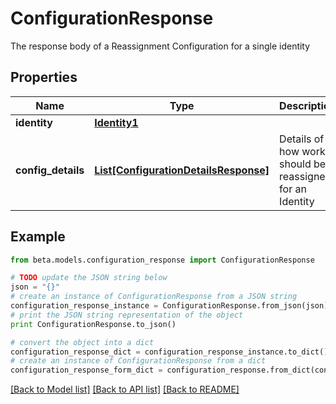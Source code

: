 # ConfigurationResponse

The response body of a Reassignment Configuration for a single identity

## Properties
Name | Type | Description | Notes
------------ | ------------- | ------------- | -------------
**identity** | [**Identity1**](Identity1.md) |  | [optional] 
**config_details** | [**List[ConfigurationDetailsResponse]**](ConfigurationDetailsResponse.md) | Details of how work should be reassigned for an Identity | [optional] 

## Example

```python
from beta.models.configuration_response import ConfigurationResponse

# TODO update the JSON string below
json = "{}"
# create an instance of ConfigurationResponse from a JSON string
configuration_response_instance = ConfigurationResponse.from_json(json)
# print the JSON string representation of the object
print ConfigurationResponse.to_json()

# convert the object into a dict
configuration_response_dict = configuration_response_instance.to_dict()
# create an instance of ConfigurationResponse from a dict
configuration_response_form_dict = configuration_response.from_dict(configuration_response_dict)
```
[[Back to Model list]](../README.md#documentation-for-models) [[Back to API list]](../README.md#documentation-for-api-endpoints) [[Back to README]](../README.md)


